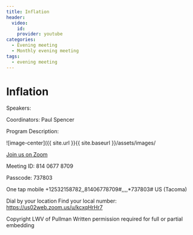 ```yaml
---
title: Inflation
header:
  video:
    id: 
    provider: youtube
categories:
  - Evening meeting
  - Monthly evening meeting
tags:
  - evening meeting
---
```


# Inflation

Speakers:

Coordinators: Paul Spencer

Program Description: 

![image-center]({{ site.url }}{{ site.baseurl }}/assets/images/

[Join us on Zoom](https://us02web.zoom.us/j/81406778709?pwd=QmZUYlpaVEFxRHlTc1Fwd01KODJXQT09)

Meeting ID: 814 0677 8709

Passcode: 737803

One tap mobile +12532158782,,81406778709#,,,,*737803# US (Tacoma)

Dial by your location
Find your local number: https://us02web.zoom.us/u/kcxqHrHr7

Copyright LWV of Pullman
Written permission required for full or partial embedding

<!---change the title to whatever you want the post to be titled
change the ID out to the end of the youtube link https://youtu.be/r61ARK4Qv9c -->
